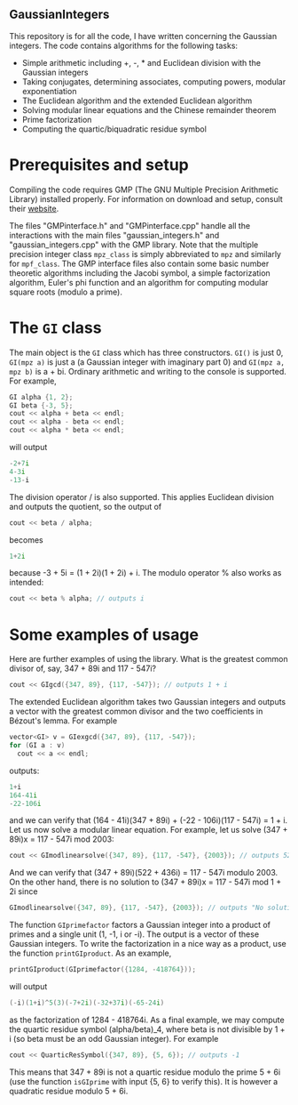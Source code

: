 ## GaussianIntegers

This repository is for all the code, I have written concerning the Gaussian integers. The code contains algorithms for the following tasks:

* Simple arithmetic including +, -, * and Euclidean division with the Gaussian integers
* Taking conjugates, determining associates, computing powers, modular exponentiation
* The Euclidean algorithm and the extended Euclidean algorithm
* Solving modular linear equations and the Chinese remainder theorem
* Prime factorization
* Computing the quartic/biquadratic residue symbol

# Prerequisites and setup

Compiling the code requires GMP (The GNU Multiple Precision Arithmetic Library) installed properly. For information on download and setup, consult their [website](https://gmplib.org/).

The files "GMPinterface.h" and "GMPinterface.cpp" handle all the interactions with the main files "gaussian_integers.h" and "gaussian_integers.cpp" with the GMP library. Note that the multiple precision integer class `mpz_class` is simply abbreviated to `mpz` and similarly for `mpf_class`. The GMP interface files also contain some basic number theoretic algorithms including the Jacobi symbol, a simple factorization algorithm, Euler's phi function and an algorithm for computing modular square roots (modulo a prime). 

# The `GI` class

The main object is the `GI` class which has three constructors. `GI()` is just 0, `GI(mpz a)` is just a (a Gaussian integer with imaginary part 0) and `GI(mpz a, mpz b)` is a + bi. Ordinary arithmetic and writing to the console is supported. For example,

```c++
GI alpha {1, 2};
GI beta {-3, 5};
cout << alpha + beta << endl;
cout << alpha - beta << endl;
cout << alpha * beta << endl;
```
will output
```c++
-2+7i
4-3i
-13-i
```

The division operator / is also supported. This applies Euclidean division and outputs the quotient, so the output of
```c++
cout << beta / alpha;
```
becomes
```c++
1+2i
```
because -3 + 5i = (1 + 2i)(1 + 2i) + i. The modulo operator % also works as intended:
```c++
cout << beta % alpha; // outputs i
```

# Some examples of usage

Here are further examples of using the library. What is the greatest common divisor of, say, 347 + 89i and 117 - 547i?

```c++
cout << GIgcd({347, 89}, {117, -547}); // outputs 1 + i
```
The extended Euclidean algorithm takes two Gaussian integers and outputs a vector with the greatest common divisor and the two coefficients in Bézout's lemma. For example

```c++
vector<GI> v = GIexgcd({347, 89}, {117, -547});
for (GI a : v)
  cout << a << endl;
```
outputs:

```c++
1+i
164-41i
-22-106i
```
and we can verify that (164 - 41i)(347 + 89i) + (-22 - 106i)(117 - 547i) = 1 + i. Let us now solve a modular linear equation. For example, let us solve (347 + 89i)x = 117 - 547i mod 2003:

```c++
cout << GImodlinearsolve({347, 89}, {117, -547}, {2003}); // outputs 522+436i
```
And we can verify that (347 + 89i)(522 + 436i) = 117 - 547i modulo 2003. On the other hand, there is no solution to (347 + 89i)x = 117 - 547i mod 1 + 2i since

```c++
GImodlinearsolve({347, 89}, {117, -547}, {2003}); // outputs "No solution to equation (347+89i)rho = 117-547i (mod 1+2i)"
```
The function `GIprimefactor` factors a Gaussian integer into a product of primes and a single unit (1, -1, i or -i). The output is a vector of these Gaussian integers. To write the factorization in a nice way as a product, use the function `printGIproduct`. As an example,

```c++
printGIproduct(GIprimefactor({1284, -418764}));
```
will output

```c++
(-i)(1+i)^5(3)(-7+2i)(-32+37i)(-65-24i)
```
as the factorization of 1284 - 418764i. As a final example, we may compute the quartic residue symbol (alpha/beta)_4, where beta is not divisible by 1 + i (so beta must be an odd Gaussian integer). For example

```c++
cout << QuarticResSymbol({347, 89}, {5, 6}); // outputs -1
```
This means that 347 + 89i is not a quartic residue modulo the prime 5 + 6i (use the function `isGIprime` with input {5, 6} to verify this). It is however a quadratic residue modulo 5 + 6i.
